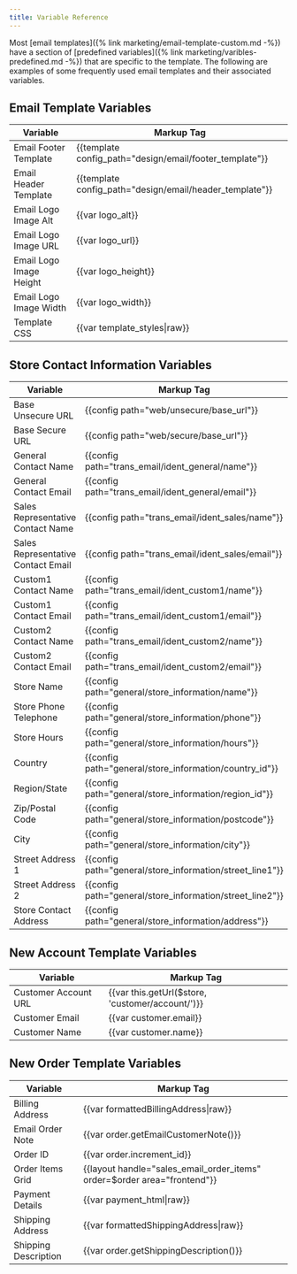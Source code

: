```yaml
---
title: Variable Reference
---
```


Most [email templates]({% link marketing/email-template-custom.md -%}) have a section of [predefined variables]({% link marketing/varibles-predefined.md -%}) that are specific to the template. The following are examples of some frequently used email templates and their associated variables.

<!-- {%- raw -%} -->

## Email Template Variables

|Variable|Markup Tag|
|--- |--- |
|Email Footer Template|{{template config_path="design/email/footer_template"}}|
|Email Header Template|{{template config_path="design/email/header_template"}}|
|Email Logo Image Alt|{{var logo_alt}}|
|Email Logo Image URL|{{var logo_url}}|
|Email Logo Image Height|{{var logo_height}}|
|Email Logo Image Width|{{var logo_width}}|
|Template CSS|{{var template_styles&#124;raw}}|

## Store Contact Information Variables

|Variable|Markup Tag|
|--- |--- |
|Base Unsecure URL|{{config path="web/unsecure/base_url"}}|
|Base Secure URL|{{config path="web/secure/base_url"}}|
|General Contact Name|{{config path="trans_email/ident_general/name"}}|
|General Contact Email|{{config path="trans_email/ident_general/email"}}|
|Sales Representative Contact Name|{{config path="trans_email/ident_sales/name"}}|
|Sales Representative Contact Email|{{config path="trans_email/ident_sales/email"}}|
|Custom1 Contact Name|{{config path="trans_email/ident_custom1/name"}}|
|Custom1 Contact Email|{{config path="trans_email/ident_custom1/email"}}|
|Custom2 Contact Name|{{config path="trans_email/ident_custom2/name"}}|
|Custom2 Contact Email|{{config path="trans_email/ident_custom2/email"}}|
|Store Name|{{config path="general/store_information/name"}}|
|Store Phone Telephone|{{config path="general/store_information/phone"}}|
|Store Hours|{{config path="general/store_information/hours"}}|
|Country|{{config path="general/store_information/country_id"}}|
|Region/State|{{config path="general/store_information/region_id"}}|
|Zip/Postal Code|{{config path="general/store_information/postcode"}}|
|City|{{config path="general/store_information/city"}}|
|Street Address 1|{{config path="general/store_information/street_line1"}}|
|Street Address 2|{{config path="general/store_information/street_line2"}}|
|Store Contact Address|{{config path="general/store_information/address"}}|

## New Account Template Variables

|Variable|Markup Tag|
|--- |--- |
|Customer Account URL|{{var this.getUrl($store, 'customer/account/')}}|
|Customer Email|{{var customer.email}}|
|Customer Name|{{var customer.name}}|

## New Order Template Variables

|Variable|Markup Tag|
|--- |--- |
|Billing Address|{{var formattedBillingAddress&#124;raw}}|
|Email Order Note|{{var order.getEmailCustomerNote()}}|
|Order ID|{{var order.increment_id}}|
|Order Items Grid|{{layout handle="sales_email_order_items" order=$order area="frontend"}}|
|Payment Details|{{var payment_html&#124;raw}}|
|Shipping Address|{{var formattedShippingAddress&#124;raw}}|
|Shipping Description|{{var order.getShippingDescription()}}|

<!-- {% endraw %} -->
